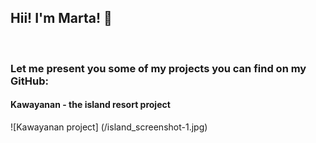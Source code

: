 ## Hii! I'm Marta! 👋
</br>

### Let me present you some of my projects you can find on my GitHub:

<!--
**grumart/grumart** is a ✨ _special_ ✨ repository because its `README.md` (this file) appears on your GitHub profile.

Here are some ideas to get you started:

- 🔭 I’m currently working on ...
- 🌱 I’m currently learning ...
- 👯 I’m looking to collaborate on ...
- 🤔 I’m looking for help with ...
- 💬 Ask me about ...
- 📫 How to reach me: ...
- 😄 Pronouns: ...
- ⚡ Fun fact: ...
-->

#### Kawayanan - the island resort project

![Kawayanan project] (/island_screenshot-1.jpg)
